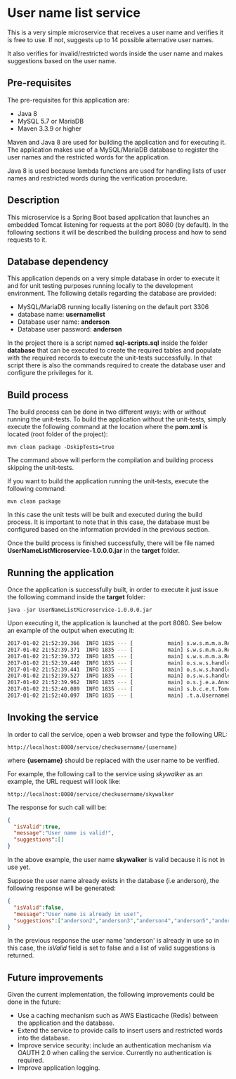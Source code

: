 # User name list service
This is a very simple microservice that receives a user name and verifies it is free to use. If not, suggests up to 14 possible alternative user names.

It also verifies for invalid/restricted words inside the user name and makes suggestions based on the user name.

## Pre-requisites
The pre-requisites for this application are:
+ Java 8
+ MySQL 5.7 or MariaDB
+ Maven 3.3.9 or higher

Maven and Java 8 are used for building the application and for executing it. The application makes use of a MySQL/MariaDB database to register the user names and the restricted words for the application.

Java 8 is used because lambda functions are used for handling lists of user names and restricted words during the verification procedure.

## Description
This microservice is a Spring Boot based application that launches an embedded Tomcat listening for requests at the port 8080 (by default). In the following sections it will be described the building process and how to send requests to it.

## Database dependency
This application depends on a very simple database in order to execute it and for unit testing purposes running locally to the development environment. The following details regarding the database are provided:
+ MySQL/MariaDB running locally listening on the default port 3306
+ database name: <strong>usernamelist</strong>
+ Database user name: <strong>anderson</strong>
+ Database user password: <strong>anderson</strong>

In the project there is a script named <strong>sql-scripts.sql</strong> inside the folder <strong>database</strong> that can be executed to create the required tables and populate with the required records to execute the unit-tests successfully. In that script there is also the commands required to create the database user and configure the privileges for it.

## Build process
The build process can be done in two different ways: with or without running the unit-tests. To build the application without the unit-tests, simply execute the following command at the location where the <strong>pom.xml</strong> is located (root folder of the project):
```
mvn clean package -DskipTests=true
```
The command above will perform the compilation and building process skipping the unit-tests.

If you want to build the application running the unit-tests, execute the following command:
```
mvn clean package
```
In this case the unit tests will be built and executed during the build process. It is important to note that in this case, the database must be configured based on the information provided in the previous section.

Once the build process is finished successfully, there will be file named <strong>UserNameListMicroservice-1.0.0.0.jar</strong> in the <strong>target</strong> folder.

## Running the application
Once the application is successfully built, in order to execute it just issue the following command inside the <strong>target</strong> folder:
```
java -jar UserNameListMicroservice-1.0.0.0.jar
```
Upon executing it, the application is launched at the port 8080. See below an example of the output when executing it:
``` bash
2017-01-02 21:52:39.366  INFO 1835 --- [           main] s.w.s.m.m.a.RequestMappingHandlerMapping : Mapped "{[/userNameService/checkUserName/{userName}],methods=[GET]}" onto public java.lang.String org.techstuff.auth.controller.UserNameListController.checkUserName(java.lang.String)
2017-01-02 21:52:39.371  INFO 1835 --- [           main] s.w.s.m.m.a.RequestMappingHandlerMapping : Mapped "{[/error]}" onto public org.springframework.http.ResponseEntity<java.util.Map<java.lang.String, java.lang.Object>> org.springframework.boot.autoconfigure.web.BasicErrorController.error(javax.servlet.http.HttpServletRequest)
2017-01-02 21:52:39.372  INFO 1835 --- [           main] s.w.s.m.m.a.RequestMappingHandlerMapping : Mapped "{[/error],produces=[text/html]}" onto public org.springframework.web.servlet.ModelAndView org.springframework.boot.autoconfigure.web.BasicErrorController.errorHtml(javax.servlet.http.HttpServletRequest,javax.servlet.http.HttpServletResponse)
2017-01-02 21:52:39.440  INFO 1835 --- [           main] o.s.w.s.handler.SimpleUrlHandlerMapping  : Mapped URL path [/webjars/**] onto handler of type [class org.springframework.web.servlet.resource.ResourceHttpRequestHandler]
2017-01-02 21:52:39.441  INFO 1835 --- [           main] o.s.w.s.handler.SimpleUrlHandlerMapping  : Mapped URL path [/**] onto handler of type [class org.springframework.web.servlet.resource.ResourceHttpRequestHandler]
2017-01-02 21:52:39.527  INFO 1835 --- [           main] o.s.w.s.handler.SimpleUrlHandlerMapping  : Mapped URL path [/**/favicon.ico] onto handler of type [class org.springframework.web.servlet.resource.ResourceHttpRequestHandler]
2017-01-02 21:52:39.962  INFO 1835 --- [           main] o.s.j.e.a.AnnotationMBeanExporter        : Registering beans for JMX exposure on startup
2017-01-02 21:52:40.089  INFO 1835 --- [           main] s.b.c.e.t.TomcatEmbeddedServletContainer : Tomcat started on port(s): 8080 (http)
2017-01-02 21:52:40.097  INFO 1835 --- [           main] .t.a.UsernameListMicroserviceApplication : Started UsernameListMicroserviceApplication in 5.809 seconds (JVM running for 6.563)
```
## Invoking the service
In order to call the service, open a web browser and type the following URL:
```
http://localhost:8080/service/checkusername/{username}
```
where <strong>{username}</strong> should be replaced with the user name to be verified.

For example, the following call to the service using _skywalker_ as an example, the URL request will look like:
```
http://localhost:8080/service/checkusername/skywalker
```
The response for such call will be:
``` json
{
  "isValid":true,
  "message":"User name is valid!",
  "suggestions":[]
}
```
In the above example, the user name <strong>skywalker</strong> is valid because it is not in use yet.

Suppose the user name already exists in the database (i.e anderson), the following response will be generated:
``` json
{
  "isValid":false,
  "message":"User name is already in use!",
  "suggestions":["anderson2","anderson3","anderson4","anderson5","anderson6","anderson7","anderson8","anderson9","anderson10","anderson11","anderson12","anderson13","anderson14","andersonanderson1"]
}
```
In the previous response the user name 'anderson' is already in use so in this case, the _isValid_ field is set to false and a list of valid suggestions is returned.

## Future improvements
Given the current implementation, the following improvements could be done in the future:
+ Use a caching mechanism such as AWS Elasticache (Redis) between the application and the database.
+ Extend the service to provide calls to insert users and restricted words into the database.
+ Improve service security: include an authentication mechanism via OAUTH 2.0 when calling the service. Currently no authentication is required.
+ Improve application logging.
